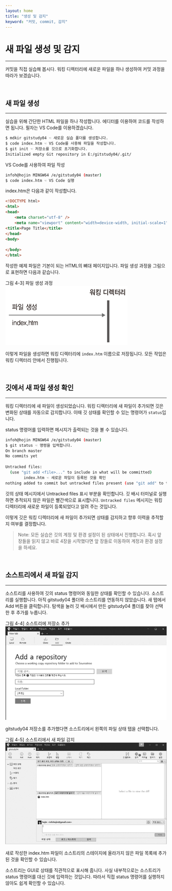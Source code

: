 ```yaml
---
layout: home
title: "생성 및 감지"
keyword: "커밋, commit, 감지"
---
```


# 새 파일 생성 및 감지
---
커밋을 직접 실습해 봅시다. 워킹 디렉터리에 새로운 파일을 하나 생성하여 커밋 과정을 따라가 보겠습니다.  

<br>
<a name="1"></a>

## 새 파일 생성
<hr>

실습을 위해 간단한 HTML 파일을 하나 작성합니다. 에디터를 이용하여 코드를 작성하면 됩니다. 필자는 VS Code를 이용하겠습니다.  

```bash
$ mdkir gitstudy04 ☜ 새로운 실습 폴더를 생성합니다.
$ code index.htm ☜ VS Code를 사용해 파일을 작성합니다.
$ git init ☜ 저장소를 깃으로 초기화합니다.
Initialized empty Git repository in E:/gitstudy04/.git/
```

VS Code를 사용하여 파일 작성  

```bash
infoh@hojin MINGW64 /e/gitstudy04 (master)
$ code index.htm ☜ VS Code 실행
```

index.htm은 다음과 같이 작성합니다.  

```html
<!DOCTYPE html>
<html>
<head>
    <meta charset="utf-8" />    
    <meta name="viewport" content="width=device-width, initial-scale=1">
<title>Page Title</title>
</head>
<body>
    
</body>
</html>
```
 
작성한 예제 파일은 기본이 되는 HTML의 뼈대 페이지입니다. 파일 생성 과정을 그림으로 표현하면 다음과 같습니다.  

그림 4-3] 파일 생성 과정  
![파일 생성 과정](./img/04-3.png) 

이렇게 파일을 생성하면 워킹 디렉터리에 `index.htm` 이름으로 저장됩니다. 모든 작업은 워킹 디렉터리 안에서 진행됩니다.  

<br>
<a name="2"></a>

## 깃에서 새 파일 생성 확인
<hr>

워킹 디렉터리에 새 파일이 생성되었습니다. 워킹 디렉터리에 새 파일이 추가되면 깃은 변화된 상태를 자동으로 감지합니다. 이때 깃 상태를 확인할 수 있는 명령어가 `status`입니다.  

status 명령어를 입력하면 메시지가 출력되는 것을 볼 수 있습니다.  

```bash
infoh@hojin MINGW64 /e/gitstudy04 (master)
$ git status ☜ 명령을 입력합니다.
On branch master
No commits yet

Untracked files: 
  (use "git add <file>..." to include in what will be committed)
        index.htm ☜ 새로운 파일이 등록된 것을 확인
nothing added to commit but untracked files present (use "git add" to track)

```

깃의 상태 메시지에서 Untracked files 표시 부분을 확인합니다. 깃 배시 터미널로 실행하면 추적되지 않은 파일은 빨간색으로 표시합니다. `Untracked files` 메시지는 워킹 디렉터리에 새로운 파일이 등록되었다고 알려 주는 것입니다.  

이렇게 깃은 워킹 디렉터리에 새 파일이 추가되면 상태를 감지하고 향후 이력을 추적할지 여부를 결정합니다.  

>Note: 모든 실습은 깃의 계정 및 환경 설정이 된 상태에서 진행합니다. 혹시 앞 장들을 읽지 않고 바로 4장을 시작했다면 앞 장들로 이동하여 계정과 환경 설정을 하세요.  

<br>
<a name="3"></a>

## 소스트리에서 새 파일 감지
<hr>

소스트리를 사용하여 깃의 status 명령어와 동일한 상태를 확인할 수 있습니다. 소스트리를 실행합니다. 아직 gitstudy04 폴더와 소스트리를 연동하지 않았습니다. 새 탭에서 Add 버튼을 클릭합니다. 탐색을 눌러 깃 배시에서 만든 gitstudy04 폴더를 찾아 선택한 후 추가를 누릅니다.  

그림 4-4] 소스트리에 저장소 추가  
![소스트리에 저장소 추가](./img/04-4.jpg)  

gitstudy04 저장소를 추가했다면 소스트리에서 왼쪽의 파일 상태 탭을 선택합니다.  

그림 4-5] 소스트리에서 새 파일 감지  
![소스트리에서 새 파일 감지](./img/04-5.jpg)  

새로 작성한 index.htm 파일이 소스트리의 스테이지에 올라가지 않은 파일 목록에 추가된 것을 확인할 수 있습니다.  

소스트리는 GUI로 상태를 직관적으로 표시해 줍니다. 사실 내부적으로는 소스트리가 status 명령어를 대신 깃에 입력하는 것입니다. 따라서 직접 status 명령어를 실행하지 않아도 쉽게 확인할 수 있습니다.  

<br><br>